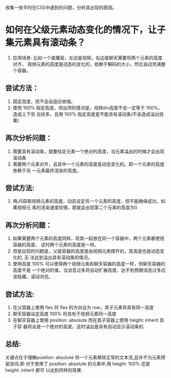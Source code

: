 收集一些平时在CSS中遇到的问题，分析其出现的原因。

# 如何在父级元素动态变化的情况下，让子集元素具有滚动条？

1.  应用场景:
    比如一个直播室，左边是视频，右边是聊天需要将两个元素的高度对齐，
    视频元素的高度是动态的变化的，依赖于解码的大小，然后自动充满整个容器。

## 尝试方法：

1.  固定高度，但不会自适应收缩。
2.  使用 100% 指定高度，但出项的情况是，视频div高度不会一定等于
    100%，造成上下空 白较多。且用 100%
    指定高度是不能具有滚动条(不会造成溢出效果)

## 再次分析问题：

1.  需要具有滚动条，就要给定元素一个绝对的高度，当元素溢出的时候才会出现滚动条
2.  需要两个元素对齐，且其中一个元素的高度是动态变化的。即一个元素的高度依赖于另
    一元素最终渲染的高度。

## 尝试方法:

1.  用JS获取视频元素的高度，动态设定另一个元素的高度，但不能确保成功，如果视频元
    素的渲染速度较慢，那就会出现第二个元素的高度为0

## 再次分析问题：

1.  如果需要两个元素的高度同样，将其一起放在同一个容器中，两个元素都使用容器的高度，
    这时两个元素的高度是一样。
2.  但是出现的问题是，父级容器的高度是由视频元素撑开的，其高度也是动态变化的,
    无 法达到溢出具有滚动条的情况。
3.  使用高度 100%
    可以使得两个视频元素和聊天容器的高度一样，但聊天容器的高度不是
    一个绝对的值，当消息过多将自动扩展高度，达不到预期消息过多应该隐藏，滚动浏览。

## 尝试方法:

1.  在父容器上使用 flex 将 flex 的方向设为 row，其子元素将具有同一高度
2.  聊天容器设定高度 100% 将具有于视频元素同一高度
3.  在聊天容器上使用 position: absolute 而在其子容器上使用 height:
    inherit 其子容
    器将会是一个绝对的高度，这时溢出是具有自动显示滚动条的.

## 总结:

关键点在于理解position: absolute
将一个元素移除正常的文本流,且并不为元素预留空间,即 对于使用了 position:
absolute 的元素中,用 height: 100% 还是 height: inherit 都可
以达到同样的效果.
